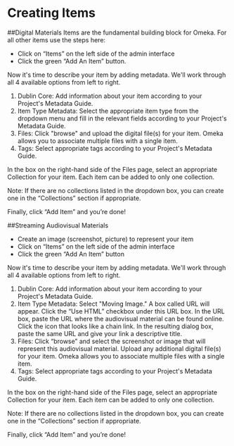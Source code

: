 # Creating Items

##Digital Materials
Items are the fundamental building block for Omeka. For all other items use the steps here:
* Click on “Items” on the left side of the admin interface
* Click the green “Add An Item” button.

Now it's time to describe your item by adding metadata. We'll work through all 4 available options from left to right. 

1. Dublin Core: Add information about your item according to your Project's Metadata Guide.
2. Item Type Metadata: Select the appropriate item type from the dropdown menu and fill in the relevant fields according to your Project's Metadata Guide.
3. Files: Click "browse" and upload the digital file(s) for your item. Omeka allows you to associate multiple files with a single item. 
4. Tags: Select appropriate tags according to your Project's Metadata Guide.

In the box on the right-hand side of the Files page, select an appropriate Collection for your item. Each item can be added to only one collection.

Note: If there are no collections listed in the dropdown box, you can create one in the “Collections” section if appropriate.

Finally, click “Add Item” and you’re done!


##Streaming Audiovisual Materials
* Create an image (screenshot, picture) to represent your item
* Click on “Items” on the left side of the admin interface
* Click the green “Add An Item” button

Now it's time to describe your item by adding metadata. We'll work through all 4 available options from left to right. 

1. Dublin Core: Add information about your item according to your Project's Metadata Guide.
2. Item Type Metadata: Select "Moving Image." A box called URL will appear. Click the “Use HTML” checkbox under this URL box. In the URL box, paste the URL where the audiovisual material can be found online. Click the icon that looks like a chain link. In the resulting dialog box, paste the same URL and give your link a descriptive title.
3. Files: Click “browse” and select the screenshot or image that will represent this audiovisual material. Upload any additional digital file(s) for your item. Omeka allows you to associate multiple files with a single item. 
4. Tags: Select appropriate tags according to your Project's Metadata Guide.

In the box on the right-hand side of the Files page, select an appropriate Collection for your item. Each item can be added to only one collection.

Note: If there are no collections listed in the dropdown box, you can create one in the “Collections” section if appropriate.

Finally, click “Add Item” and you’re done!
